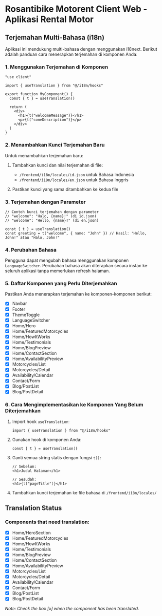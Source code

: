 # Rosantibike Motorent Client Web - Aplikasi Rental Motor

## Terjemahan Multi-Bahasa (i18n)

Aplikasi ini mendukung multi-bahasa dengan menggunakan i18next. Berikut adalah panduan cara menerapkan terjemahan di komponen Anda:

### 1. Menggunakan Terjemahan di Komponen

```tsx
"use client"

import { useTranslation } from "@/i18n/hooks"

export function MyComponent() {
  const { t } = useTranslation()
  
  return (
    <div>
      <h1>{t("welcomeMessage")}</h1>
      <p>{t("someDescription")}</p>
    </div>
  )
}
```

### 2. Menambahkan Kunci Terjemahan Baru

Untuk menambahkan terjemahan baru:

1. Tambahkan kunci dan nilai terjemahan di file:
   - `/frontend/i18n/locales/id.json` untuk Bahasa Indonesia
   - `/frontend/i18n/locales/en.json` untuk Bahasa Inggris

2. Pastikan kunci yang sama ditambahkan ke kedua file

### 3. Terjemahan dengan Parameter

```tsx
// Contoh kunci terjemahan dengan parameter
// "welcome": "Halo, {name}!" (di id.json)
// "welcome": "Hello, {name}!" (di en.json)

const { t } = useTranslation()
const greeting = t("welcome", { name: "John" }) // Hasil: "Hello, John!" atau "Halo, John!"
```

### 4. Perubahan Bahasa

Pengguna dapat mengubah bahasa menggunakan komponen `LanguageSwitcher`. Perubahan bahasa akan diterapkan secara instan ke seluruh aplikasi tanpa memerlukan refresh halaman.

### 5. Daftar Komponen yang Perlu Diterjemahkan

Pastikan Anda menerapkan terjemahan ke komponen-komponen berikut:

- [x] Navbar
- [x] Footer
- [x] ThemeToggle
- [x] LanguageSwitcher
- [x] Home/Hero
- [x] Home/FeaturedMotorcycles
- [x] Home/HowItWorks
- [x] Home/Testimonials
- [x] Home/BlogPreview
- [x] Home/ContactSection
- [x] Home/AvailabilityPreview
- [x] Motorcycles/List
- [x] Motorcycles/Detail
- [x] Availability/Calendar
- [x] Contact/Form
- [x] Blog/PostList
- [x] Blog/PostDetail

### 6. Cara Mengimplementasikan ke Komponen Yang Belum Diterjemahkan

1. Import hook `useTranslation`:
   ```tsx
   import { useTranslation } from "@/i18n/hooks"
   ```

2. Gunakan hook di komponen Anda:
   ```tsx
   const { t } = useTranslation()
   ```

3. Ganti semua string statis dengan fungsi `t()`:
   ```tsx
   // Sebelum:
   <h1>Judul Halaman</h1>
   
   // Sesudah:
   <h1>{t("pageTitle")}</h1>
   ```

4. Tambahkan kunci terjemahan ke file bahasa di `/frontend/i18n/locales/` 

## Translation Status

### Components that need translation:

- [x] Home/HeroSection
- [x] Home/FeaturedMotorcycles
- [x] Home/HowItWorks
- [x] Home/Testimonials
- [x] Home/BlogPreview
- [x] Home/ContactSection
- [x] Home/AvailabilityPreview
- [x] Motorcycles/List
- [x] Motorcycles/Detail
- [x] Availability/Calendar
- [x] Contact/Form
- [x] Blog/PostList
- [x] Blog/PostDetail

*Note: Check the box [x] when the component has been translated.* 